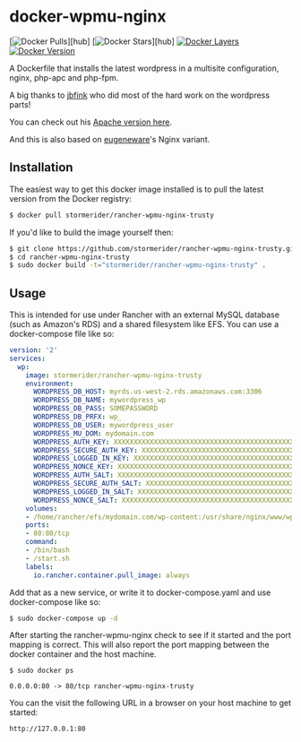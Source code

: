 # docker-wpmu-nginx
[![Docker Pulls](https://img.shields.io/docker/pulls/stormerider/rancher-wpmu-nginx-trusty.svg)][hub]
[![Docker Stars](https://img.shields.io/docker/stars/stormerider/rancher-wpmu-nginx-trusty.svg)][hub]
[![Docker Layers](https://images.microbadger.com/badges/image/stormerider/rancher-wpmu-nginx-trusty.svg)](https://microbadger.com/images/stormerider/rancher-wpmu-nginx-trusty "Get your own image badge on microbadger.com")
[![Docker Version](https://images.microbadger.com/badges/version/stormerider/rancher-wpmu-nginx-trusty.svg)](https://microbadger.com/images/stormerider/rancher-wpmu-nginx-trusty "Get your own version badge on microbadger.com")

A Dockerfile that installs the latest wordpress in a multisite configuration, nginx, php-apc and php-fpm.

A big thanks to [jbfink](https://github.com/jbfink/docker-wordpress) who did most of the hard work on the wordpress parts!

You can check out his [Apache version here](https://github.com/jbfink/docker-wordpress).

And this is also based on [eugeneware](https://github.com/eugeneware/docker-wordpress-nginx)'s Nginx variant.

## Installation

The easiest way to get this docker image installed is to pull the latest version
from the Docker registry:

```bash
$ docker pull stormerider/rancher-wpmu-nginx-trusty
```

If you'd like to build the image yourself then:

```bash
$ git clone https://github.com/stormerider/rancher-wpmu-nginx-trusty.git
$ cd rancher-wpmu-nginx-trusty
$ sudo docker build -t="stormerider/rancher-wpmu-nginx-trusty" .
```

## Usage

This is intended for use under Rancher with an external MySQL database (such as Amazon's RDS) and a shared filesystem like EFS. You can use a docker-compose file like so:

```yaml
version: '2'
services:
  wp:
    image: stormerider/rancher-wpmu-nginx-trusty
    environment:
      WORDPRESS_DB_HOST: myrds.us-west-2.rds.amazonaws.com:3306
      WORDPRESS_DB_NAME: mywordpress_wp
      WORDPRESS_DB_PASS: SOMEPASSWORD
      WORDPRESS_DB_PRFX: wp_
      WORDPRESS_DB_USER: mywordpress_user
      WORDPRESS_MU_DOM: mydomain.com
      WORDPRESS_AUTH_KEY: XXXXXXXXXXXXXXXXXXXXXXXXXXXXXXXXXXXXXXXXXXXXXXXXXXXXXXXXXXXXXXXXX
      WORDPRESS_SECURE_AUTH_KEY: XXXXXXXXXXXXXXXXXXXXXXXXXXXXXXXXXXXXXXXXXXXXXXXXXXXXXXXXXXXXXXXXX
      WORDPRESS_LOGGED_IN_KEY: XXXXXXXXXXXXXXXXXXXXXXXXXXXXXXXXXXXXXXXXXXXXXXXXXXXXXXXXXXXXXXXXX
      WORDPRESS_NONCE_KEY: XXXXXXXXXXXXXXXXXXXXXXXXXXXXXXXXXXXXXXXXXXXXXXXXXXXXXXXXXXXXXXXXX
      WORDPRESS_AUTH_SALT: XXXXXXXXXXXXXXXXXXXXXXXXXXXXXXXXXXXXXXXXXXXXXXXXXXXXXXXXXXXXXXXXX
      WORDPRESS_SECURE_AUTH_SALT: XXXXXXXXXXXXXXXXXXXXXXXXXXXXXXXXXXXXXXXXXXXXXXXXXXXXXXXXXXXXXXXXX
      WORDPRESS_LOGGED_IN_SALT: XXXXXXXXXXXXXXXXXXXXXXXXXXXXXXXXXXXXXXXXXXXXXXXXXXXXXXXXXXXXXXXXX
      WORDPRESS_NONCE_SALT: XXXXXXXXXXXXXXXXXXXXXXXXXXXXXXXXXXXXXXXXXXXXXXXXXXXXXXXXXXXXXXXXX
    volumes:
    - /home/rancher/efs/mydomain.com/wp-content:/usr/share/nginx/www/wp-content
    ports:
    - 80:80/tcp
    command:
    - /bin/bash
    - /start.sh
    labels:
      io.rancher.container.pull_image: always
```

Add that as a new service, or write it to docker-compose.yaml and use docker-compose like so:

```bash
$ sudo docker-compose up -d
```

After starting the rancher-wpmu-nginx check to see if it started and the port mapping is correct.  This will also report the port mapping between the docker container and the host machine.

```
$ sudo docker ps

0.0.0.0:80 -> 80/tcp rancher-wpmu-nginx-trusty
```

You can the visit the following URL in a browser on your host machine to get started:

```
http://127.0.0.1:80
```
